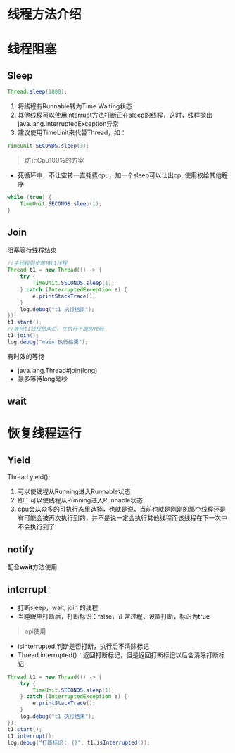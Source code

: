 # 线程方法介绍
# 线程阻塞
## Sleep

```java
Thread.sleep(1000);
```

1. 将线程有Runnable转为Time Waiting状态
2. 其他线程可以使用interrupt方法打断正在sleep的线程，这时，线程抛出java.lang.InterruptedException异常
3. 建议使用TimeUnit来代替Thread，如：

```java
TimeUnit.SECONDS.sleep(3);
```

> 防止Cpu100%的方案

- 死循环中，不让空转一直耗费cpu，加一个sleep可以让出cpu使用权给其他程序

```java
while (true) {
    TimeUnit.SECONDS.sleep(1);
}
```


## Join

阻塞等待线程结束

```java
//主线程同步等待t1线程
Thread t1 = new Thread(() -> {
    try {
        TimeUnit.SECONDS.sleep(1);
    } catch (InterruptedException e) {
        e.printStackTrace();
    }
    log.debug("t1 执行结束");
});
t1.start();
//等待t1线程结束后，在执行下面的代码
t1.join();
log.debug("main 执行结束");
```

有时效的等待

- java.lang.Thread#join(long)
- 最多等待long毫秒

## wait

# 恢复线程运行
## Yield
Thread.yield();

1. 可以使线程从Running进入Runnable状态 
2. 即：可以使线程从Running进入Runnable状态 
3. cpu会从众多的可执行态里选择，也就是说，当前也就是刚刚的那个线程还是有可能会被再次执行到的，并不是说一定会执行其他线程而该线程在下一次中不会执行到了

## notify
配合<b id="blue">wait</b>方法使用

## interrupt

- 打断sleep，wait, join 的线程
- 当睡眠中打断后，打断标识：false，正常过程，设置打断，标识为true

> api使用

-  isInterrupted:判断是否打断，执行后不清除标记
-  Thread.interrupted()：返回打断标记，但是返回打断标记以后会清除打断标记

```java
Thread t1 = new Thread(() -> {
    try {
        TimeUnit.SECONDS.sleep(1);
    } catch (InterruptedException e) {
        e.printStackTrace();
    }
    log.debug("t1 执行结束");
});
t1.start();
t1.interrupt();
log.debug("打断标识： {}", t1.isInterrupted());
```
